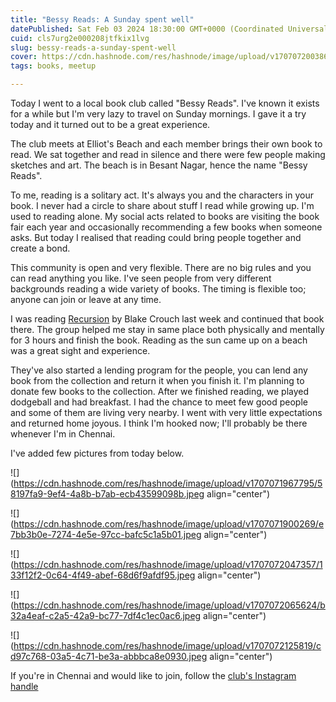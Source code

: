```yaml
---
title: "Bessy Reads: A Sunday spent well"
datePublished: Sat Feb 03 2024 18:30:00 GMT+0000 (Coordinated Universal Time)
cuid: cls7urg2e000208jtfkix1lvg
slug: bessy-reads-a-sunday-spent-well
cover: https://cdn.hashnode.com/res/hashnode/image/upload/v1707072003861/b94f6643-181d-4456-ae3e-821f2dd9de81.jpeg
tags: books, meetup

---
```


Today I went to a local book club called "Bessy Reads". I've known it exists for a while but I'm very lazy to travel on Sunday mornings. I gave it a try today and it turned out to be a great experience.

The club meets at Elliot's Beach and each member brings their own book to read. We sat together and read in silence and there were few people making sketches and art. The beach is in Besant Nagar, hence the name "Bessy Reads".

To me, reading is a solitary act. It's always you and the characters in your book. I never had a circle to share about stuff I read while growing up. I'm used to reading alone. My social acts related to books are visiting the book fair each year and occasionally recommending a few books when someone asks. But today I realised that reading could bring people together and create a bond.

This community is open and very flexible. There are no big rules and you can read anything you like. I've seen people from very different backgrounds reading a wide variety of books. The timing is flexible too; anyone can join or leave at any time.

I was reading [Recursion](https://www.goodreads.com/book/show/42046112-recursion) by Blake Crouch last week and continued that book there. The group helped me stay in same place both physically and mentally for 3 hours and finish the book. Reading as the sun came up on a beach was a great sight and experience.

They've also started a lending program for the people, you can lend any book from the collection and return it when you finish it. I'm planning to donate few books to the collection. After we finished reading, we played dodgeball and had breakfast. I had the chance to meet few good people and some of them are living very nearby. I went with very little expectations and returned home joyous. I think I'm hooked now; I'll probably be there whenever I'm in Chennai.

I've added few pictures from today below.

![](https://cdn.hashnode.com/res/hashnode/image/upload/v1707071967795/58197fa9-9ef4-4a8b-b7ab-ecb43599098b.jpeg align="center")

![](https://cdn.hashnode.com/res/hashnode/image/upload/v1707071900269/e7bb3b0e-7274-4e5e-97cc-bafc5c1a5b01.jpeg align="center")

![](https://cdn.hashnode.com/res/hashnode/image/upload/v1707072047357/133f12f2-0c64-4f49-abef-68d6f9afdf95.jpeg align="center")

![](https://cdn.hashnode.com/res/hashnode/image/upload/v1707072065624/b32a4eaf-c2a5-42a9-bc77-7df4c1ec0ac6.jpeg align="center")

![](https://cdn.hashnode.com/res/hashnode/image/upload/v1707072125819/cd97c768-03a5-4c71-be3a-abbbca8e0930.jpeg align="center")

If you're in Chennai and would like to join, follow the [club's Instagram handle](https://www.instagram.com/bessyreads)